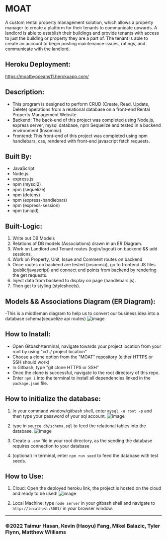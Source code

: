 # MOAT
A custom rental property management solution, which allows a property manager to create a platform for their tenants to communicate upwards. A landlord is able to establish their buildings and provide tenants with access to just the building or property they are a part of. The tenant is able to create an account to begin posting maintenance issues, ratings, and communicate with the landlord.

## Heroku Deployment: 
https://moatbyoceans11.herokuapp.com/

## Description:

* This program is designed to perform CRUD (Create, Read, Update, Delete) operations from a relational database on a front-end Rental Property Management Website.
* Backend: The back-end of this project was completed using Node.js, express server, mysql database, npm Sequelize and tested in a backend environment (Insomnia).
* Frontend: This front-end of this project was completed using npm handlebars, css, rendered with front-end javascript fetch requests.

## Built By:
* JavaScript
* Node.js
* express.js
* npm (mysql2)
* npm (sequelize)
* npm (dotenv)
* npm (express-handlebars)
* npm (express-session)
* npm (uniqid)

## Built-Logic:
1. Write out DB Models
2. Relations of DB models (Associations) drawn in an ER Diagram.
3. Work on Landlord and Tenant routes (login/logout) on backend && add sessions.
4. Work on Property, Unit, Issue and Comment routes on backend
5. Once routes on backend are tested (insomnia), go to frontend JS files (public/javascript) and connect end points from backend by rendering the get requests.
6. Inject data from backend to display on page (handlebars.js).
7. Then get to styling (stylesheets).

## Models && Associations Diagram (ER Diagram): 
-This is a middleman diagram to help us to convert our business idea into a database schema(sequelize api routes)
![image](https://user-images.githubusercontent.com/95199209/170776018-07866f16-d286-4a30-854d-7c272f76ea02.png)


## How to Install:
* Open Gitbash/terminal, navigate towards your project location from your root by using "cd ./ project location"
* Choose a clone option from the "MOAT" repository (either HTTPS or SSH should work)
* In Gitbash, type "git clone HTTPS or SSH"
* Once the clone is successful, navigate to the root directory of this repo.
* Enter `npm i` into the terminal to install all dependencies linked in the `package.json` file.

## How to initialize the database:
1. In your command window/gitbash shell, enter `mysql -u root -p` and then type your password of your sql account.
![image](https://user-images.githubusercontent.com/95199209/169615610-46de210e-2e5b-4b8b-8c59-6ee869850ec2.png)

2. type in `source db/schema.sql` to feed the relational tables into the database.
![image](https://user-images.githubusercontent.com/95199209/169615691-104af2c3-036e-46bc-9c4e-aca7b25d122d.png)

3. Create a `.env` file in your root directory, as the seeding the database requires connection to your database

4. (optional) In terminal, enter `npm run seed` to feed the database with test seeds.

## How to Use:
1. Cloud: Open the deployed heroku link, the project is hosted on the cloud and ready to be used!
![image](https://user-images.githubusercontent.com/95199209/171678843-e17833c8-7ec3-4b9e-8196-1807fb501911.png)

2. Local Machine: type `node server` in your gitbash shell and navigate to `http://localhost:3001/` in your browser window.


---

### ©️2022 Taimur Hasan, Kevin (Haoyu) Fang, Mikel Balazic, Tyler Flynn, Matthew Williams 

